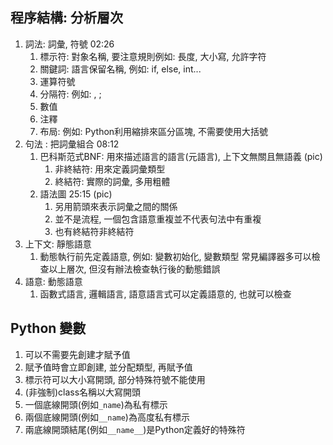 ## 程序結構: 分析層次
1. 詞法: 詞彙, 符號 02:26
    1. 標示符: 對象名稱, 要注意規則例如: 長度, 大小寫, 允許字符
    2. 關鍵詞: 語言保留名稱, 例如: if, else, int...
    3. 運算符號
    4. 分隔符: 例如: , ; 
    5. 數值
    6. 注釋
    7. 布局: 例如: Python利用縮排來區分區塊, 不需要使用大括號
2. 句法 : 把詞彙組合 08:12
    1. 巴科斯范式BNF: 用來描述語言的語言(元語言), 上下文無關且無語義 (pic)
        1. 非終結符: 用來定義詞彙類型
        2. 終結符: 實際的詞彙, 多用粗體
    2. 語法圖 25:15 (pic)
        1. 另用箭頭來表示詞彙之間的關係
        2. 並不是流程, 一個包含語意重複並不代表句法中有重複
        3. 也有終結符非終結符
3. 上下文: 靜態語意
    1. 動態執行前先定義語意, 例如: 變數初始化, 變數類型
常見編譯器多可以檢查以上層次, 但沒有辦法檢查執行後的動態錯誤
4. 語意: 動態語意
    1. 函數式語言, 邏輯語言, 語意語言式可以定義語意的, 也就可以檢查

## Python 變數
1. 可以不需要先創建才賦予值
2. 賦予值時會立即創建, 並分配類型, 再賦予值
3. 標示符可以大小寫開頭, 部分特殊符號不能使用
4. (非強制)class名稱以大寫開頭
5. 一個底線開頭(例如`_name`)為私有標示
6. 兩個底線開頭(例如`__name`)為高度私有標示
7. 兩底線開頭結尾(例如`__name__`)是Python定義好的特殊符